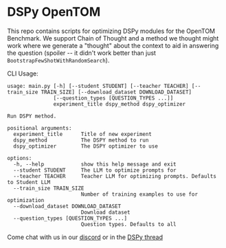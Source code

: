 # DSPy OpenTOM

This repo contains scripts for optimizing DSPy modules for the OpenTOM Benchmark. We support Chain of Thought and a method we thought might work where we generate a "thought" about the context to aid in answering the question (spoiler -- it didn't work better than just `BootstrapFewShotWithRandomSearch`).

CLI Usage: 
```
usage: main.py [-h] [--student STUDENT] [--teacher TEACHER] [--train_size TRAIN_SIZE] [--download_dataset DOWNLOAD_DATASET]
               [--question_types [QUESTION_TYPES ...]]
               experiment_title dspy_method dspy_optimizer

Run DSPY method.

positional arguments:
  experiment_title      Title of new experiment
  dspy_method           The DSPY method to run
  dspy_optimizer        The DSPY optimizer to use

options:
  -h, --help            show this help message and exit
  --student STUDENT     The LLM to optimize prompts for
  --teacher TEACHER     Teacher LLM for optimizing prompts. Defaults to Student LLM
  --train_size TRAIN_SIZE
                        Number of training examples to use for optimization
  --download_dataset DOWNLOAD_DATASET
                        Download dataset
  --question_types [QUESTION_TYPES ...]
                        Question types. Defaults to all
```

Come chat with us in our [discord](https://discorg.gg/plasticlabs) or in the [DSPy thread](https://discord.com/channels/1161519468141355160/1214629969318252574)
